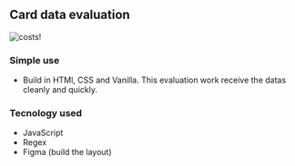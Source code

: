 ## Card data evaluation

![costs!](src/card.gif)


### Simple use
- Build in HTMl, CSS and Vanilla. This evaluation work receive the datas cleanly and quickly.

### Tecnology used
- JavaScript 
- Regex
- Figma (build the layout)
